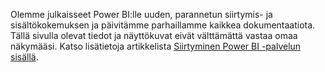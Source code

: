 Olemme julkaisseet Power BI:lle uuden, parannetun siirtymis- ja sisältökokemuksen ja päivitämme parhaillamme kaikkea dokumentaatiota.
Tällä sivulla olevat tiedot ja näyttökuvat eivät välttämättä vastaa omaa näkymääsi. Katso lisätietoja artikkelista [Siirtyminen Power BI -palvelun sisällä](../consumer/end-user-experience.md).</font>
